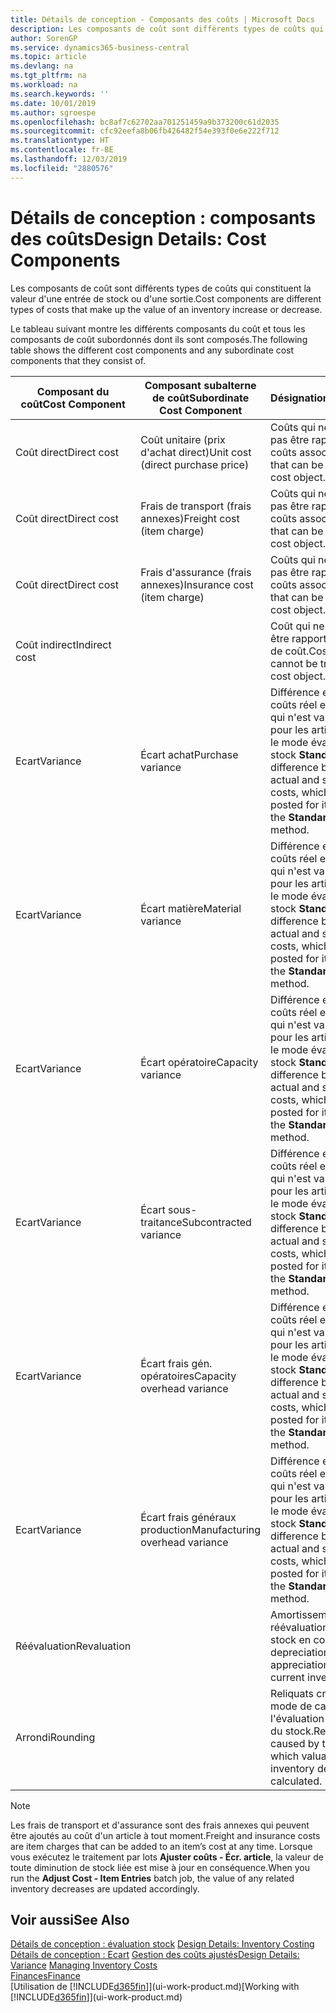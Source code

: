 ```yaml
---
title: Détails de conception - Composants des coûts | Microsoft Docs
description: Les composants de coût sont différents types de coûts qui constituent la valeur d'une entrée de stock ou d'une sortie.
author: SorenGP
ms.service: dynamics365-business-central
ms.topic: article
ms.devlang: na
ms.tgt_pltfrm: na
ms.workload: na
ms.search.keywords: ''
ms.date: 10/01/2019
ms.author: sgroespe
ms.openlocfilehash: bc8af7c62702aa701251459a9b373200c61d2035
ms.sourcegitcommit: cfc92eefa8b06fb426482f54e393f0e6e222f712
ms.translationtype: HT
ms.contentlocale: fr-BE
ms.lasthandoff: 12/03/2019
ms.locfileid: "2880576"
---
```

# <a name="design-details-cost-components"></a><span data-ttu-id="ea72f-103">Détails de conception : composants des coûts</span><span class="sxs-lookup"><span data-stu-id="ea72f-103">Design Details: Cost Components</span></span>
<span data-ttu-id="ea72f-104">Les composants de coût sont différents types de coûts qui constituent la valeur d'une entrée de stock ou d'une sortie.</span><span class="sxs-lookup"><span data-stu-id="ea72f-104">Cost components are different types of costs that make up the value of an inventory increase or decrease.</span></span>  

 <span data-ttu-id="ea72f-105">Le tableau suivant montre les différents composants du coût et tous les composants de coût subordonnés dont ils sont composés.</span><span class="sxs-lookup"><span data-stu-id="ea72f-105">The following table shows the different cost components and any subordinate cost components that they consist of.</span></span>  

|<span data-ttu-id="ea72f-106">Composant du coût</span><span class="sxs-lookup"><span data-stu-id="ea72f-106">Cost Component</span></span>|<span data-ttu-id="ea72f-107">Composant subalterne de coût</span><span class="sxs-lookup"><span data-stu-id="ea72f-107">Subordinate Cost Component</span></span>|<span data-ttu-id="ea72f-108">Désignation</span><span class="sxs-lookup"><span data-stu-id="ea72f-108">Description</span></span>|  
|--------------------|--------------------------------|---------------------------------------|  
|<span data-ttu-id="ea72f-109">Coût direct</span><span class="sxs-lookup"><span data-stu-id="ea72f-109">Direct cost</span></span>|<span data-ttu-id="ea72f-110">Coût unitaire (prix d'achat direct)</span><span class="sxs-lookup"><span data-stu-id="ea72f-110">Unit cost (direct purchase price)</span></span>|<span data-ttu-id="ea72f-111">Coûts qui ne peuvent pas être rapportés à des coûts associés.</span><span class="sxs-lookup"><span data-stu-id="ea72f-111">Cost that can be traced to a cost object.</span></span>|  
|<span data-ttu-id="ea72f-112">Coût direct</span><span class="sxs-lookup"><span data-stu-id="ea72f-112">Direct cost</span></span>|<span data-ttu-id="ea72f-113">Frais de transport (frais annexes)</span><span class="sxs-lookup"><span data-stu-id="ea72f-113">Freight cost (item charge)</span></span>|<span data-ttu-id="ea72f-114">Coûts qui ne peuvent pas être rapportés à des coûts associés.</span><span class="sxs-lookup"><span data-stu-id="ea72f-114">Cost that can be traced to a cost object.</span></span>|  
|<span data-ttu-id="ea72f-115">Coût direct</span><span class="sxs-lookup"><span data-stu-id="ea72f-115">Direct cost</span></span>|<span data-ttu-id="ea72f-116">Frais d'assurance (frais annexes)</span><span class="sxs-lookup"><span data-stu-id="ea72f-116">Insurance cost (item charge)</span></span>|<span data-ttu-id="ea72f-117">Coûts qui ne peuvent pas être rapportés à des coûts associés.</span><span class="sxs-lookup"><span data-stu-id="ea72f-117">Cost that can be traced to a cost object.</span></span>|  
|<span data-ttu-id="ea72f-118">Coût indirect</span><span class="sxs-lookup"><span data-stu-id="ea72f-118">Indirect cost</span></span>||<span data-ttu-id="ea72f-119">Coût qui ne peut pas être rapporté à un objet de coût.</span><span class="sxs-lookup"><span data-stu-id="ea72f-119">Cost that cannot be traced to a cost object.</span></span>|  
|<span data-ttu-id="ea72f-120">Ecart</span><span class="sxs-lookup"><span data-stu-id="ea72f-120">Variance</span></span>|<span data-ttu-id="ea72f-121">Écart achat</span><span class="sxs-lookup"><span data-stu-id="ea72f-121">Purchase variance</span></span>|<span data-ttu-id="ea72f-122">Différence entre les coûts réel et standard, qui n'est validée que pour les articles utilisant le mode évaluation stock **Standard**.</span><span class="sxs-lookup"><span data-stu-id="ea72f-122">The difference between actual and standard costs, which is only posted for items using the **Standard** costing method.</span></span>|  
|<span data-ttu-id="ea72f-123">Ecart</span><span class="sxs-lookup"><span data-stu-id="ea72f-123">Variance</span></span>|<span data-ttu-id="ea72f-124">Écart matière</span><span class="sxs-lookup"><span data-stu-id="ea72f-124">Material variance</span></span>|<span data-ttu-id="ea72f-125">Différence entre les coûts réel et standard, qui n'est validée que pour les articles utilisant le mode évaluation stock **Standard**.</span><span class="sxs-lookup"><span data-stu-id="ea72f-125">The difference between actual and standard costs, which is only posted for items using the **Standard** costing method.</span></span>|  
|<span data-ttu-id="ea72f-126">Ecart</span><span class="sxs-lookup"><span data-stu-id="ea72f-126">Variance</span></span>|<span data-ttu-id="ea72f-127">Écart opératoire</span><span class="sxs-lookup"><span data-stu-id="ea72f-127">Capacity variance</span></span>|<span data-ttu-id="ea72f-128">Différence entre les coûts réel et standard, qui n'est validée que pour les articles utilisant le mode évaluation stock **Standard**.</span><span class="sxs-lookup"><span data-stu-id="ea72f-128">The difference between actual and standard costs, which is only posted for items using the **Standard** costing method.</span></span>|  
|<span data-ttu-id="ea72f-129">Ecart</span><span class="sxs-lookup"><span data-stu-id="ea72f-129">Variance</span></span>|<span data-ttu-id="ea72f-130">Écart sous-traitance</span><span class="sxs-lookup"><span data-stu-id="ea72f-130">Subcontracted variance</span></span>|<span data-ttu-id="ea72f-131">Différence entre les coûts réel et standard, qui n'est validée que pour les articles utilisant le mode évaluation stock **Standard**.</span><span class="sxs-lookup"><span data-stu-id="ea72f-131">The difference between actual and standard costs, which is only posted for items using the **Standard** costing method.</span></span>|  
|<span data-ttu-id="ea72f-132">Ecart</span><span class="sxs-lookup"><span data-stu-id="ea72f-132">Variance</span></span>|<span data-ttu-id="ea72f-133">Écart frais gén. opératoires</span><span class="sxs-lookup"><span data-stu-id="ea72f-133">Capacity overhead variance</span></span>|<span data-ttu-id="ea72f-134">Différence entre les coûts réel et standard, qui n'est validée que pour les articles utilisant le mode évaluation stock **Standard**.</span><span class="sxs-lookup"><span data-stu-id="ea72f-134">The difference between actual and standard costs, which is only posted for items using the **Standard** costing method.</span></span>|  
|<span data-ttu-id="ea72f-135">Ecart</span><span class="sxs-lookup"><span data-stu-id="ea72f-135">Variance</span></span>|<span data-ttu-id="ea72f-136">Écart frais généraux production</span><span class="sxs-lookup"><span data-stu-id="ea72f-136">Manufacturing overhead variance</span></span>|<span data-ttu-id="ea72f-137">Différence entre les coûts réel et standard, qui n'est validée que pour les articles utilisant le mode évaluation stock **Standard**.</span><span class="sxs-lookup"><span data-stu-id="ea72f-137">The difference between actual and standard costs, which is only posted for items using the **Standard** costing method.</span></span>|  
|<span data-ttu-id="ea72f-138">Réévaluation</span><span class="sxs-lookup"><span data-stu-id="ea72f-138">Revaluation</span></span>||<span data-ttu-id="ea72f-139">Amortissement ou réévaluation de la valeur stock en cours.</span><span class="sxs-lookup"><span data-stu-id="ea72f-139">A depreciation or appreciation of the current inventory value.</span></span>|  
|<span data-ttu-id="ea72f-140">Arrondi</span><span class="sxs-lookup"><span data-stu-id="ea72f-140">Rounding</span></span>||<span data-ttu-id="ea72f-141">Reliquats créés par le mode de calcul de l'évaluation des sorties du stock.</span><span class="sxs-lookup"><span data-stu-id="ea72f-141">Residuals caused by the way in which valuation of inventory decreases are calculated.</span></span>|  

> [!NOTE]  
>  <span data-ttu-id="ea72f-142">Les frais de transport et d'assurance sont des frais annexes qui peuvent être ajoutés au coût d'un article à tout moment.</span><span class="sxs-lookup"><span data-stu-id="ea72f-142">Freight and insurance costs are item charges that can be added to an item’s cost at any time.</span></span> <span data-ttu-id="ea72f-143">Lorsque vous exécutez le traitement par lots **Ajuster coûts - Écr. article**, la valeur de toute diminution de stock liée est mise à jour en conséquence.</span><span class="sxs-lookup"><span data-stu-id="ea72f-143">When you run the **Adjust Cost - Item Entries** batch job, the value of any related inventory decreases are updated accordingly.</span></span>  

## <a name="see-also"></a><span data-ttu-id="ea72f-144">Voir aussi</span><span class="sxs-lookup"><span data-stu-id="ea72f-144">See Also</span></span>  
 <span data-ttu-id="ea72f-145">[Détails de conception : évaluation stock](design-details-inventory-costing.md) </span><span class="sxs-lookup"><span data-stu-id="ea72f-145">[Design Details: Inventory Costing](design-details-inventory-costing.md) </span></span>  
 <span data-ttu-id="ea72f-146">[Détails de conception : Ecart](design-details-variance.md) [Gestion des coûts ajustés](finance-manage-inventory-costs.md)</span><span class="sxs-lookup"><span data-stu-id="ea72f-146">[Design Details: Variance](design-details-variance.md) [Managing Inventory Costs](finance-manage-inventory-costs.md)</span></span>  
 [<span data-ttu-id="ea72f-147">Finances</span><span class="sxs-lookup"><span data-stu-id="ea72f-147">Finance</span></span>](finance.md)  
 <span data-ttu-id="ea72f-148">[Utilisation de [!INCLUDE[d365fin](includes/d365fin_md.md)]](ui-work-product.md)</span><span class="sxs-lookup"><span data-stu-id="ea72f-148">[Working with [!INCLUDE[d365fin](includes/d365fin_md.md)]](ui-work-product.md)</span></span>  
